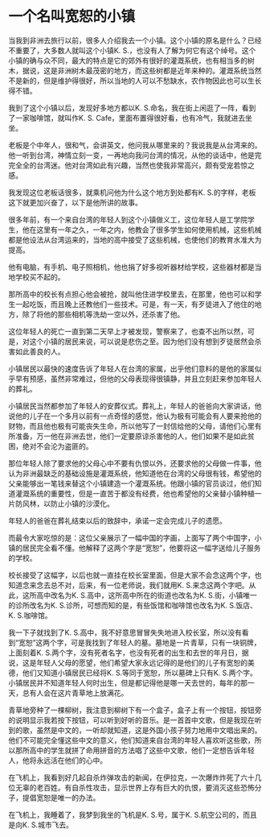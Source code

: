 # 一个名叫宽恕的小镇

当我到非洲去旅行以前，很多人介绍我去一个小镇。这个小镇的原名是什么？已经不重要了，大多数人就叫这个小镇K. S.，也没有人了解为何它有这个绰号。这个小镇的确与众不同，最大的特点是它的郊外有很好的灌溉系统，也有相当多的树木，据说，这是非洲树木最茂密的地方，而这些树都是近年来种的。灌溉系统当然不是新的，但是维护得很好，所以当地的人可以不愁缺水，农作物因此也可以生长得不错。 

我到了这个小镇以后，发现好多地方都以K. S.命名，我在街上闲逛了一阵，看到了一家咖啡馆，就叫作K. S. Cafe，里面布置得很好看，也有冷气，我就进去坐坐。 

老板是个中年人，很和气，会讲英文，他问我从哪里来的？我说我是从台湾来的。他一听到台湾，神情立刻一变，一再地向我问台湾的情况，从他的谈话中，他是完完全全的台湾迷。他对台湾如此有兴趣，当然也使我非常高兴，颇有受宠若惊之感。 

我发现这位老板话很多，就乘机问他为什么这个地方到处都有K. S.的字样，老板这下就更加兴奋了，以下是他所讲的故事。 

很多年前，有一个来自台湾的年轻人到这个小镇做义工，这位年轻人是工学院学生，他在这里有一年之久，一年之内，他教会了很多学生如何使用机械，这些机械都是他设法从台湾运来的，当地的高中接受了这些机械，也使他们的教育水准大为提高。 

他有电脑，有手机、电子照相机，他也捐了好多视听器材给学校，这些器材都是当地学校买不起的。 

那所高中的校长有点担心他会被抢，就叫他住进学校里去，在那里，他也可以和学生一起吃饭，而且晚上还教他们一些技术。可是，有一天，有歹徒进入了他住的地方，除了将他的那些相机等洗劫一空以外，还杀害了他。 

这位年轻人的死亡一直到第二天早上才被发现，警察来了，也查不出所以然，可是，对这个小镇的居民来说，可以说是悲伤之至。因为他们没有想到歹徒居然会杀害如此善良的人。 

小镇居民以最快的速度告诉了年轻人在台湾的家属，出乎他们意料的是他的家属似乎早有预感，虽然非常难过，但他的父母表现得很镇静，并且立刻赶来参加年轻人的葬礼。 

小镇居民当然都参加了年轻人的安葬仪式。葬礼上，年轻人的爸爸向大家讲话，他说他的儿子在一个多月以前有一点奇怪的感觉，他认为极有可能会有人要来抢他的财物，而且他也极有可能丧失生命，所以他写了一封信给他的父母，请他们心里有所准备，万一他在非洲去世，他们一定要原谅杀害他的人，他们如果不是如此贫困，绝对不会沦为盗匪的。 

那位年轻人除了要求他的父母心中不要有仇恨以外，还要求他的父母做一件事，他认为非洲最缺乏的基础设施是灌溉系统，他知道他在台湾的父母很有钱，希望他的父亲能够出一笔钱来替这个小镇建造一个灌溉系统。他跟小镇的官员谈过，他们知道灌溉系统的重要性，但是一直苦于都没有经费，他也希望他的父亲替小镇种植一片防风林，以防止小镇的沙漠化。 

年轻人的爸爸在葬礼结束以后的致辞中，承诺一定会完成儿子的遗愿。 

而最令大家吃惊的是：这位父亲展示了一幅中国的字画，上面写了两个中国字，小镇的居民完全看不懂。他解释了这两个字是“宽恕”，他要将这一幅字送给儿子服务的学校。 

校长接受了这幅字，以后也就一直挂在校长室里面，但是大家不会念这两个字，也知道念来念去总不对，后来，有一位老师说，我们就用K. S.来念这两个字吧。从此，这所高中改名为K. S.高中，这所高中所在的街道也改名为K. S.街，小镇唯一的诊所改名为K. S.诊所，可想而知的是，有些饭馆和咖啡馆也改名为K. S.饭店、K. S.咖啡馆。 

我一下子就找到了K. S.高中，我不好意思冒冒失失地进入校长室，所以没有看到“宽恕”这两个字，可是我找到了年轻人的墓。墓地是一片青草，只有一块铜牌，上面刻着K. S.两个字，没有死者名字，也没有死者的出生和去世的年月日，据说，这是年轻人父母的愿望，他们希望大家永远记得的是他们的儿子有宽恕的美德，他们又知道小镇居民已经将K. S.等同于宽恕，所以墓碑上只有K. S.两个字。小镇居民并不知道年轻人何时出生，但是都记得他是哪一天去世的，每年的那一天，总有人会在这片青草地上放满花。 

青草地旁种了一棵柳树，我注意到柳树下有一个盒子，盒子上有一个按钮，按钮旁的说明显示我若按下按钮，可以听到好听的音乐。是一首首中文歌，但是我现在听到的歌，虽然是中文的，一听却就知道，这是外国小孩子努力地用中文唱出来的。他们不可能完全懂这些中文的意义，他们知道来自台湾的年轻人喜欢听这些歌，所以那所高中的学生就拼了命用拼音的方法唱了这些中文歌，他们一定想告诉年轻人，他将永远活在他们的心中。 

在飞机上，我看到好几起自杀炸弹攻击的新闻，在伊拉克，一次爆炸炸死了六十几位无辜的老百姓。有自杀性攻击，显示世界上存有巨大的仇恨，要消灭这些恐怖分子，提倡宽恕是唯一的办法。 

在飞机上，我睡着了，我梦到我坐的飞机是K. S.号，属于K. S.航空公司的，而且是向K. S.城市飞去。
